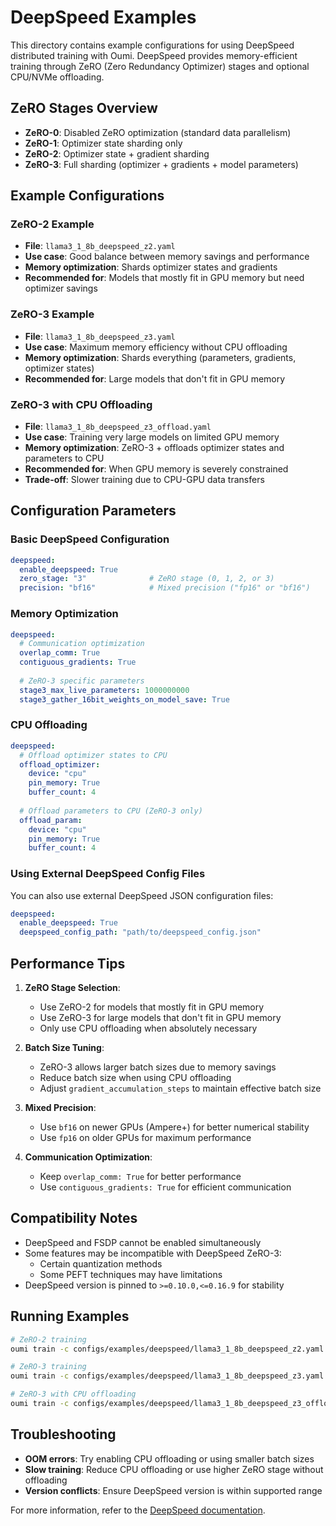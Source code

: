 # DeepSpeed Examples

This directory contains example configurations for using DeepSpeed distributed training with Oumi. DeepSpeed provides memory-efficient training through ZeRO (Zero Redundancy Optimizer) stages and optional CPU/NVMe offloading.

## ZeRO Stages Overview

- **ZeRO-0**: Disabled ZeRO optimization (standard data parallelism)
- **ZeRO-1**: Optimizer state sharding only
- **ZeRO-2**: Optimizer state + gradient sharding
- **ZeRO-3**: Full sharding (optimizer + gradients + model parameters)

## Example Configurations

### ZeRO-2 Example
- **File**: `llama3_1_8b_deepspeed_z2.yaml`
- **Use case**: Good balance between memory savings and performance
- **Memory optimization**: Shards optimizer states and gradients
- **Recommended for**: Models that mostly fit in GPU memory but need optimizer savings

### ZeRO-3 Example
- **File**: `llama3_1_8b_deepspeed_z3.yaml`
- **Use case**: Maximum memory efficiency without CPU offloading
- **Memory optimization**: Shards everything (parameters, gradients, optimizer states)
- **Recommended for**: Large models that don't fit in GPU memory

### ZeRO-3 with CPU Offloading
- **File**: `llama3_1_8b_deepspeed_z3_offload.yaml`
- **Use case**: Training very large models on limited GPU memory
- **Memory optimization**: ZeRO-3 + offloads optimizer states and parameters to CPU
- **Recommended for**: When GPU memory is severely constrained
- **Trade-off**: Slower training due to CPU-GPU data transfers

## Configuration Parameters

### Basic DeepSpeed Configuration

```yaml
deepspeed:
  enable_deepspeed: True
  zero_stage: "3"              # ZeRO stage (0, 1, 2, or 3)
  precision: "bf16"            # Mixed precision ("fp16" or "bf16")
```

### Memory Optimization

```yaml
deepspeed:
  # Communication optimization
  overlap_comm: True
  contiguous_gradients: True
  
  # ZeRO-3 specific parameters
  stage3_max_live_parameters: 1000000000
  stage3_gather_16bit_weights_on_model_save: True
```

### CPU Offloading

```yaml
deepspeed:
  # Offload optimizer states to CPU
  offload_optimizer:
    device: "cpu"
    pin_memory: True
    buffer_count: 4
  
  # Offload parameters to CPU (ZeRO-3 only)
  offload_param:
    device: "cpu"
    pin_memory: True
    buffer_count: 4
```

### Using External DeepSpeed Config Files

You can also use external DeepSpeed JSON configuration files:

```yaml
deepspeed:
  enable_deepspeed: True
  deepspeed_config_path: "path/to/deepspeed_config.json"
```

## Performance Tips

1. **ZeRO Stage Selection**:
   - Use ZeRO-2 for models that mostly fit in GPU memory
   - Use ZeRO-3 for large models that don't fit in GPU memory
   - Only use CPU offloading when absolutely necessary

2. **Batch Size Tuning**:
   - ZeRO-3 allows larger batch sizes due to memory savings
   - Reduce batch size when using CPU offloading
   - Adjust `gradient_accumulation_steps` to maintain effective batch size

3. **Mixed Precision**:
   - Use `bf16` on newer GPUs (Ampere+) for better numerical stability
   - Use `fp16` on older GPUs for maximum performance

4. **Communication Optimization**:
   - Keep `overlap_comm: True` for better performance
   - Use `contiguous_gradients: True` for efficient communication

## Compatibility Notes

- DeepSpeed and FSDP cannot be enabled simultaneously
- Some features may be incompatible with DeepSpeed ZeRO-3:
  - Certain quantization methods
  - Some PEFT techniques may have limitations
- DeepSpeed version is pinned to `>=0.10.0,<=0.16.9` for stability

## Running Examples

```bash
# ZeRO-2 training
oumi train -c configs/examples/deepspeed/llama3_1_8b_deepspeed_z2.yaml

# ZeRO-3 training
oumi train -c configs/examples/deepspeed/llama3_1_8b_deepspeed_z3.yaml

# ZeRO-3 with CPU offloading
oumi train -c configs/examples/deepspeed/llama3_1_8b_deepspeed_z3_offload.yaml
```

## Troubleshooting

- **OOM errors**: Try enabling CPU offloading or using smaller batch sizes
- **Slow training**: Reduce CPU offloading or use higher ZeRO stage without offloading
- **Version conflicts**: Ensure DeepSpeed version is within supported range

For more information, refer to the [DeepSpeed documentation](https://www.deepspeed.ai/).